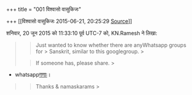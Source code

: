 +++
title = "001 विश्वासो वासुकिजः"

+++
[[विश्वासो वासुकिजः	2015-06-21, 20:25:29 [Source](https://groups.google.com/g/samskrita/c/bfPrS-6P2Vo)]]



  
  
शनिवार, 20 जून 2015 को 11:33:10 पूर्व UTC-7 को, KN.Ramesh ने लिखा:

> 
> > Just wanted to know whether there are anyWhatsapp groups for > Sanskrit, similar to this googlegroup. >
> 
> > If someone has, please share. >
> 
> > 

  

-   whatsapp[गणाः](https://docs.google.com/spreadsheets/d/1W6bN2JpMxM3kJKxf1fG9s0JiYWS_y72vXJlyUsyfmk4/edit#gid=0)।



> 
> > 
> >   
> > 
> > 
> > Thanks & namaskarams >
> 
> > 

